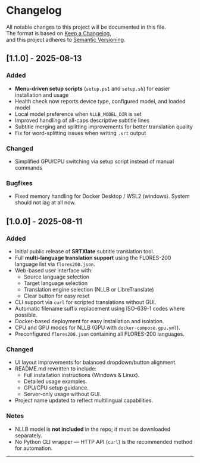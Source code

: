 # Changelog
All notable changes to this project will be documented in this file.  
The format is based on [Keep a Changelog](https://keepachangelog.com/en/1.1.0/),  
and this project adheres to [Semantic Versioning](https://semver.org/spec/v2.0.0.html).

## [1.1.0] - 2025-08-13
### Added
- **Menu-driven setup scripts** (`setup.ps1` and `setup.sh`) for easier installation and usage
- Health check now reports device type, configured model, and loaded model
- Local model preference when `NLLB_MODEL_DIR` is set
- Improved handling of all-caps descriptive subtitle lines
- Subtitle merging and splitting improvements for better translation quality
- Fix for word-splitting issues when writing `.srt` output

### Changed
- Simplified GPU/CPU switching via setup script instead of manual commands

### Bugfixes
- Fixed memory handling for Docker Desktop / WSL2 (windows). System should not lag at all now.

## [1.0.0] - 2025-08-11
### Added
- Initial public release of **SRTXlate** subtitle translation tool.
- Full **multi-language translation support** using the FLORES-200 language list via `flores200.json`.
- Web-based user interface with:
  - Source language selection
  - Target language selection
  - Translation engine selection (NLLB or LibreTranslate)
  - Clear button for easy reset
- CLI support via `curl` for scripted translations without GUI.
- Automatic filename suffix replacement using ISO-639-1 codes where possible.
- Docker-based deployment for easy installation and isolation.
- CPU and GPU modes for NLLB (GPU with `docker-compose.gpu.yml`).
- Preconfigured `flores200.json` containing all FLORES-200 languages.

### Changed
- UI layout improvements for balanced dropdown/button alignment.
- README.md rewritten to include:
  - Full installation instructions (Windows & Linux).
  - Detailed usage examples.
  - GPU/CPU setup guidance.
  - Server-only usage without GUI.
- Project name updated to reflect multilingual capabilities.

### Notes
- NLLB model is **not included** in the repo; it must be downloaded separately.
- No Python CLI wrapper — HTTP API (`curl`) is the recommended method for automation.

---
